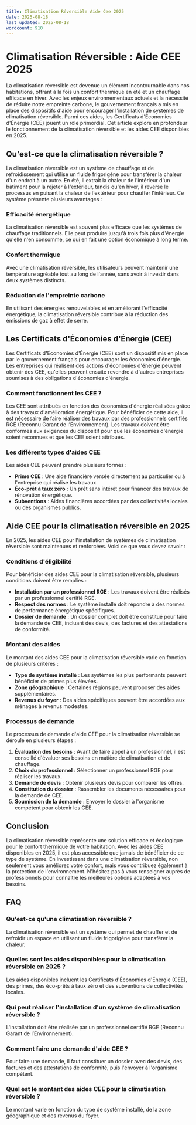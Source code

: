 ```yaml
---
title: Climatisation Réversible Aide Cee 2025
date: 2025-08-18
last_updated: 2025-08-18
wordcount: 910
---
```


# Climatisation Réversible : Aide CEE 2025

La climatisation réversible est devenue un élément incontournable dans nos habitations, offrant à la fois un confort thermique en été et un chauffage efficace en hiver. Avec les enjeux environnementaux actuels et la nécessité de réduire notre empreinte carbone, le gouvernement français a mis en place des dispositifs d'aide pour encourager l'installation de systèmes de climatisation réversible. Parmi ces aides, les Certificats d'Économies d'Énergie (CEE) jouent un rôle primordial. Cet article explore en profondeur le fonctionnement de la climatisation réversible et les aides CEE disponibles en 2025.

## Qu'est-ce que la climatisation réversible ?

La climatisation réversible est un système de chauffage et de refroidissement qui utilise un fluide frigorigène pour transférer la chaleur d'un endroit à un autre. En été, il extrait la chaleur de l'intérieur d'un bâtiment pour la rejeter à l'extérieur, tandis qu'en hiver, il reverse le processus en puisant la chaleur de l'extérieur pour chauffer l'intérieur. Ce système présente plusieurs avantages :

### Efficacité énergétique

La climatisation réversible est souvent plus efficace que les systèmes de chauffage traditionnels. Elle peut produire jusqu'à trois fois plus d'énergie qu'elle n'en consomme, ce qui en fait une option économique à long terme.

### Confort thermique

Avec une climatisation réversible, les utilisateurs peuvent maintenir une température agréable tout au long de l'année, sans avoir à investir dans deux systèmes distincts.

### Réduction de l'empreinte carbone

En utilisant des énergies renouvelables et en améliorant l'efficacité énergétique, la climatisation réversible contribue à la réduction des émissions de gaz à effet de serre.

## Les Certificats d'Économies d'Énergie (CEE)

Les Certificats d'Économies d'Énergie (CEE) sont un dispositif mis en place par le gouvernement français pour encourager les économies d'énergie. Les entreprises qui réalisent des actions d'économies d'énergie peuvent obtenir des CEE, qu'elles peuvent ensuite revendre à d'autres entreprises soumises à des obligations d'économies d'énergie.

### Comment fonctionnent les CEE ?

Les CEE sont attribués en fonction des économies d'énergie réalisées grâce à des travaux d'amélioration énergétique. Pour bénéficier de cette aide, il est nécessaire de faire réaliser des travaux par des professionnels certifiés RGE (Reconnu Garant de l’Environnement). Les travaux doivent être conformes aux exigences du dispositif pour que les économies d'énergie soient reconnues et que les CEE soient attribués.

### Les différents types d'aides CEE

Les aides CEE peuvent prendre plusieurs formes :

- **Prime CEE** : Une aide financière versée directement au particulier ou à l'entreprise qui réalise les travaux.
- **Éco-prêt à taux zéro** : Un prêt sans intérêt pour financer des travaux de rénovation énergétique.
- **Subventions** : Aides financières accordées par des collectivités locales ou des organismes publics.

## Aide CEE pour la climatisation réversible en 2025

En 2025, les aides CEE pour l'installation de systèmes de climatisation réversible sont maintenues et renforcées. Voici ce que vous devez savoir :

### Conditions d'éligibilité

Pour bénéficier des aides CEE pour la climatisation réversible, plusieurs conditions doivent être remplies :

- **Installation par un professionnel RGE** : Les travaux doivent être réalisés par un professionnel certifié RGE.
- **Respect des normes** : Le système installé doit répondre à des normes de performance énergétique spécifiques.
- **Dossier de demande** : Un dossier complet doit être constitué pour faire la demande de CEE, incluant des devis, des factures et des attestations de conformité.

### Montant des aides

Le montant des aides CEE pour la climatisation réversible varie en fonction de plusieurs critères :

- **Type de système installé** : Les systèmes les plus performants peuvent bénéficier de primes plus élevées.
- **Zone géographique** : Certaines régions peuvent proposer des aides supplémentaires.
- **Revenus du foyer** : Des aides spécifiques peuvent être accordées aux ménages à revenus modestes.

### Processus de demande

Le processus de demande d'aide CEE pour la climatisation réversible se déroule en plusieurs étapes :

1. **Évaluation des besoins** : Avant de faire appel à un professionnel, il est conseillé d'évaluer ses besoins en matière de climatisation et de chauffage.
2. **Choix du professionnel** : Sélectionner un professionnel RGE pour réaliser les travaux.
3. **Demande de devis** : Obtenir plusieurs devis pour comparer les offres.
4. **Constitution du dossier** : Rassembler les documents nécessaires pour la demande de CEE.
5. **Soumission de la demande** : Envoyer le dossier à l'organisme compétent pour obtenir les CEE.

## Conclusion

La climatisation réversible représente une solution efficace et écologique pour le confort thermique de votre habitation. Avec les aides CEE disponibles en 2025, il est plus accessible que jamais de bénéficier de ce type de système. En investissant dans une climatisation réversible, non seulement vous améliorez votre confort, mais vous contribuez également à la protection de l'environnement. N'hésitez pas à vous renseigner auprès de professionnels pour connaître les meilleures options adaptées à vos besoins.

## FAQ

### Qu'est-ce qu'une climatisation réversible ?

La climatisation réversible est un système qui permet de chauffer et de refroidir un espace en utilisant un fluide frigorigène pour transférer la chaleur.

### Quelles sont les aides disponibles pour la climatisation réversible en 2025 ?

Les aides disponibles incluent les Certificats d'Économies d'Énergie (CEE), des primes, des éco-prêts à taux zéro et des subventions de collectivités locales.

### Qui peut réaliser l'installation d'un système de climatisation réversible ?

L'installation doit être réalisée par un professionnel certifié RGE (Reconnu Garant de l’Environnement).

### Comment faire une demande d'aide CEE ?

Pour faire une demande, il faut constituer un dossier avec des devis, des factures et des attestations de conformité, puis l'envoyer à l'organisme compétent.

### Quel est le montant des aides CEE pour la climatisation réversible ?

Le montant varie en fonction du type de système installé, de la zone géographique et des revenus du foyer.